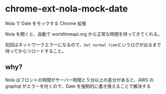 # chrome-ext-nola-mock-date

Nola で Date をモックする Chrome 拡張

Nola を開くと、自動で worldtimeapi.org から正常な時間を持ってきてくれる。

初回はネットワークエラーになるので、`Got normal time`というログが出るまで待ってからリロードすること。

## why?

Nola はフロントの時間がサーバー時間と５分以上の差分があると、AWS の graphql がエラーを吐くので、Date を強制的に書き換えることで解決する
